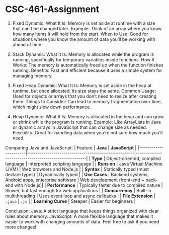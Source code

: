 # CSC-461-Assignment

1. Fixed Dynamic:
What It Is: Memory is set aside at runtime with a size that can’t be changed later.
Example: Think of an array where you know how many items it will hold from the start.
When to Use: Good for situations where you know the amount of data you’ll be working with ahead of time.

2. Stack Dynamic:
What It Is: Memory is allocated while the program is running, specifically for temporary variables inside functions.
How It Works: The memory is automatically freed up when the function finishes running.
Benefits: Fast and efficient because it uses a simple system for managing memory.

3. Fixed Heap Dynamic:
What It Is: Memory is set aside in the heap at runtime, but once allocated, its size stays the same.
Common Usage: Used for objects or arrays that you don’t need to resize after creating them.
Things to Consider: Can lead to memory fragmentation over time, which might slow down performance.

4. Heap Dynamic:
What It Is: Memory is allocated in the heap and can grow or shrink while the program is running.
Example: Like ArrayLists in Java or dynamic arrays in JavaScript that can change size as needed.
Flexibility: Great for handling data when you’re not sure how much you’ll need.



Comparing Java and JavaScript:
| Feature              | **Java**                                            | **JavaScript**                                      |
|----------------------|-----------------------------------------------------|-----------------------------------------------------|
| **Type**             | Object-oriented, compiled language                  | Interpreted scripting language                      |
| **Runs on**          | Java Virtual Machine (JVM)                          | Web browsers and Node.js                            |
| **Syntax**           | Statically typed (must declare types)               | Dynamically typed                                   |
| **Use Cases**        | Backend systems, Android apps, enterprise software  | Web development (front-end + back-end with Node.js)|
| **Performance**      | Typically faster due to compiled nature             | Slower, but fast enough for web applications        |
| **Concurrency**      | Built-in multithreading                             | Uses event loop and async callbacks                 |
| **File Extension**   | `.java`                                             | `.js`                                               |
| **Learning Curve**   | Steeper                                             | Easier for beginners                                |

Conclusion:
Java: A strict language that keeps things organized with clear rules about memory.
JavaScript: A more flexible language that makes it easier to work with changing amounts of data.
Feel free to ask if you need more changes!


